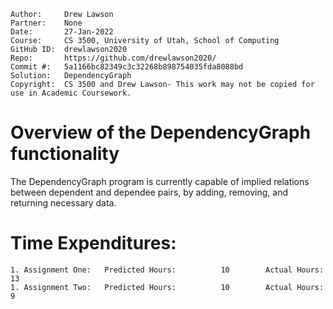 ```
Author:     Drew Lawson
Partner:    None
Date:       27-Jan-2022
Course:     CS 3500, University of Utah, School of Computing
GitHub ID:  drewlawson2020
Repo:       https://github.com/drewlawson2020/
Commit #:   5a1166bc82349c3c32268b898754035fda8088bd
Solution:   DependencyGraph
Copyright:  CS 3500 and Drew Lawson- This work may not be copied for use in Academic Coursework.
```

# Overview of the DependencyGraph functionality

The DependencyGraph program is currently capable of implied relations between dependent and dependee pairs, by adding, removing, and returning necessary data.

# Time Expenditures:

    1. Assignment One:   Predicted Hours:          10        Actual Hours:       13
    1. Assignment Two:   Predicted Hours:          10        Actual Hours:       9
